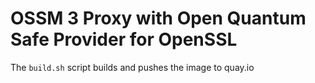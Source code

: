 # OSSM 3 Proxy with Open Quantum Safe Provider for OpenSSL

The `build.sh` script builds and pushes the image to quay.io
